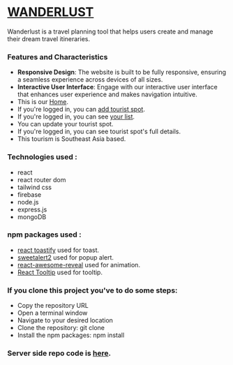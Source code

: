 # [WANDERLUST](https://wanderlust-3daf6.web.app/)

Wanderlust is a travel planning tool that helps users create and manage their dream travel itineraries.

### Features and Characteristics

- **Responsive Design**: The website is built to be fully responsive, ensuring a seamless experience across devices of all sizes.
- **Interactive User Interface**: Engage with our interactive user interface that enhances user experience and makes navigation intuitive.
- This is our [Home](https://wanderlust-3daf6.web.app/).
- If you're logged in, you can [add tourist spot](https://wanderlust-3daf6.web.app/addSpot).
- If you're logged in, you can see [your list](https://wanderlust-3daf6.web.app/myList).
- You can update your tourist spot.
- If you're logged in, you can see tourist spot's full details.
- This tourism is Southeast Asia based.

### Technologies used :
- react
- react router dom
- tailwind css
- firebase
- node.js
- express.js
- mongoDB

### npm packages used :
- [react toastify](https://fkhadra.github.io/react-toastify/installation/) used for toast.
- [sweetalert2](https://sweetalert2.github.io/) used for popup alert.
- [react-awesome-reveal](https://www.npmjs.com/package/react-awesome-reveal) used for animation.
- [React Tooltip](https://react-tooltip.com/) used for tooltip.

### If you clone this project you've to do some steps:
- Copy the repository URL
- Open a terminal window
- Navigate to your desired location
- Clone the repository: git clone <URL>
- Install the npm packages: npm install

### Server side repo code is [here](https://github.com/mohsinahmedarfat/Wanderlust-server-side).
